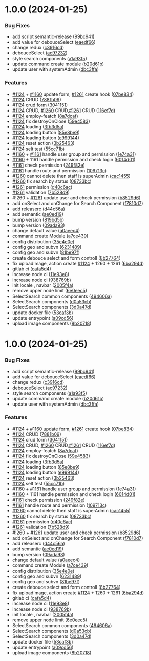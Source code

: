 # 1.0.0 (2024-01-25)


### Bug Fixes

* add script semantic-release ([99bc941](https://gitlab.com/worldtech-ltd/worldpharma-dashboard/commit/99bc941dfa65032ba750ccee68597cad5f86aa44))
* add value for debouceSelect ([eaedf66](https://gitlab.com/worldtech-ltd/worldpharma-dashboard/commit/eaedf663a51392e7364dfe99956d8ea68df58524))
* change redux ([c3916cd](https://gitlab.com/worldtech-ltd/worldpharma-dashboard/commit/c3916cd254c563b3d5375e7ab53d9fcb85ef429c))
* debouceSelect ([ac97232](https://gitlab.com/worldtech-ltd/worldpharma-dashboard/commit/ac972325227c843b027415547be7a0f815e8c76a))
* style search components ([a1a93f5](https://gitlab.com/worldtech-ltd/worldpharma-dashboard/commit/a1a93f5f802866b45a285403bac153cfedb02ee8))
* update command create module ([b20d61b](https://gitlab.com/worldtech-ltd/worldpharma-dashboard/commit/b20d61b2a3d50bca5a19895c14d97f3713737491))
* update user with systemAdmin ([dbc3ffa](https://gitlab.com/worldtech-ltd/worldpharma-dashboard/commit/dbc3ffa8933c0accdfb6a9be0480a98352b9ea68))


### Features

* [#1124](https://gitlab.com/worldtech-ltd/worldpharma-dashboard/issues/1124) +  [#1160](https://gitlab.com/worldtech-ltd/worldpharma-dashboard/issues/1160) update form, [#1261](https://gitlab.com/worldtech-ltd/worldpharma-dashboard/issues/1261) create hook ([07be834](https://gitlab.com/worldtech-ltd/worldpharma-dashboard/commit/07be8347b99f743d4d8e8d585c425e3fcbc93dba))
* [#1124](https://gitlab.com/worldtech-ltd/worldpharma-dashboard/issues/1124) CRUD ([7881b09](https://gitlab.com/worldtech-ltd/worldpharma-dashboard/commit/7881b097a60150f244780083c48d0c96e623e512))
* [#1124](https://gitlab.com/worldtech-ltd/worldpharma-dashboard/issues/1124) crud form ([3041151](https://gitlab.com/worldtech-ltd/worldpharma-dashboard/commit/304115196fb730520271a86a419cfe16312266f7))
* [#1124](https://gitlab.com/worldtech-ltd/worldpharma-dashboard/issues/1124) CRUD, [#1260](https://gitlab.com/worldtech-ltd/worldpharma-dashboard/issues/1260) CRUD,[#1261](https://gitlab.com/worldtech-ltd/worldpharma-dashboard/issues/1261) CRUD ([116ef7d](https://gitlab.com/worldtech-ltd/worldpharma-dashboard/commit/116ef7dc83254d145d42a533730b0f8073216700))
* [#1124](https://gitlab.com/worldtech-ltd/worldpharma-dashboard/issues/1124) employ-featch ([8a7dcaf](https://gitlab.com/worldtech-ltd/worldpharma-dashboard/commit/8a7dcafd96fab8a81188de08ded7073f9458a4da))
* [#1124](https://gitlab.com/worldtech-ltd/worldpharma-dashboard/issues/1124) fix destroyOnClose ([59e4583](https://gitlab.com/worldtech-ltd/worldpharma-dashboard/commit/59e45836e913e1aef0ff1a79ff572c5cc9ffd439))
* [#1124](https://gitlab.com/worldtech-ltd/worldpharma-dashboard/issues/1124) loading ([3fb3d5a](https://gitlab.com/worldtech-ltd/worldpharma-dashboard/commit/3fb3d5ab805d5e749c3c59cd3f43fdc1918ee5e8))
* [#1124](https://gitlab.com/worldtech-ltd/worldpharma-dashboard/issues/1124) loading button ([85e8be9](https://gitlab.com/worldtech-ltd/worldpharma-dashboard/commit/85e8be9997e3913dde04e6f7a1899b1c3a1d4ad4))
* [#1124](https://gitlab.com/worldtech-ltd/worldpharma-dashboard/issues/1124) loading button ([e999144](https://gitlab.com/worldtech-ltd/worldpharma-dashboard/commit/e99914408c0e9c85487f96e7169c0b2192580a46))
* [#1124](https://gitlab.com/worldtech-ltd/worldpharma-dashboard/issues/1124) reset action ([3b25463](https://gitlab.com/worldtech-ltd/worldpharma-dashboard/commit/3b254637bfc87fc33e2674cf0ccd819917e99b4a))
* [#1124](https://gitlab.com/worldtech-ltd/worldpharma-dashboard/issues/1124) selt test ([55cc71b](https://gitlab.com/worldtech-ltd/worldpharma-dashboard/commit/55cc71b69ec35eb233c2b98d7310505bdd388e7f))
* [#1160](https://gitlab.com/worldtech-ltd/worldpharma-dashboard/issues/1160) + [#1161](https://gitlab.com/worldtech-ltd/worldpharma-dashboard/issues/1161) handle user group and permission ([1e74a31](https://gitlab.com/worldtech-ltd/worldpharma-dashboard/commit/1e74a31fa24290ddd2d3c9334573b59a95cb85c5))
* [#1160](https://gitlab.com/worldtech-ltd/worldpharma-dashboard/issues/1160) + 1161 handle permission and check login ([6014d01](https://gitlab.com/worldtech-ltd/worldpharma-dashboard/commit/6014d0138311882287b49de643df84d6bd0c595e))
* [#1161](https://gitlab.com/worldtech-ltd/worldpharma-dashboard/issues/1161) check permission ([249f82e](https://gitlab.com/worldtech-ltd/worldpharma-dashboard/commit/249f82e93b66a9b0648fea85463637b68b57cf96))
* [#1161](https://gitlab.com/worldtech-ltd/worldpharma-dashboard/issues/1161) handle route and permission ([109713c](https://gitlab.com/worldtech-ltd/worldpharma-dashboard/commit/109713c3c95321f140d25aa970ffca85b1bd6206))
* [#1260](https://gitlab.com/worldtech-ltd/worldpharma-dashboard/issues/1260) cannot delete then staff is superAdmin ([cac1455](https://gitlab.com/worldtech-ltd/worldpharma-dashboard/commit/cac1455f91f1df4192574e5920dbc49a6557c9d0))
* [#1260](https://gitlab.com/worldtech-ltd/worldpharma-dashboard/issues/1260) fix search by status ([08733bc](https://gitlab.com/worldtech-ltd/worldpharma-dashboard/commit/08733bc3b6d8f115ed9ea8bb7a3032811fa5917c))
* [#1261](https://gitlab.com/worldtech-ltd/worldpharma-dashboard/issues/1261) permission ([d40c6ac](https://gitlab.com/worldtech-ltd/worldpharma-dashboard/commit/d40c6accc6ed030ae7e692738583156d948dc8f8))
* [#1261](https://gitlab.com/worldtech-ltd/worldpharma-dashboard/issues/1261) validation ([7b528d9](https://gitlab.com/worldtech-ltd/worldpharma-dashboard/commit/7b528d90d0e54066c5588d6060b0b258d3f698e4))
* #!260 + [#1261](https://gitlab.com/worldtech-ltd/worldpharma-dashboard/issues/1261) update user and check permission ([b8529d6](https://gitlab.com/worldtech-ltd/worldpharma-dashboard/commit/b8529d6c3ffa1d28ae6df942dde28d64e5e13436))
* add onSelect and onChange for Search Component ([f7810d7](https://gitlab.com/worldtech-ltd/worldpharma-dashboard/commit/f7810d7a1eb144a541b26cc74a3673106fe9df4a))
* add releaserc ([d44c56a](https://gitlab.com/worldtech-ltd/worldpharma-dashboard/commit/d44c56a2e40596333d93865cdf6c8d37d315d46f))
* add semantic ([ae0ed19](https://gitlab.com/worldtech-ltd/worldpharma-dashboard/commit/ae0ed19969a46e71f2510d4f90bf3218d085ef34))
* bump version ([819bd5b](https://gitlab.com/worldtech-ltd/worldpharma-dashboard/commit/819bd5bb3807085c704834f5c2804d4619ac1b02))
* bump version ([09ada93](https://gitlab.com/worldtech-ltd/worldpharma-dashboard/commit/09ada9324fe340d15f7f4fe4ba33953a2cf54306))
* change default value ([a0aeec4](https://gitlab.com/worldtech-ltd/worldpharma-dashboard/commit/a0aeec4274f2a6111225e549ef88456e03f5e997))
* command create Module ([a7ce439](https://gitlab.com/worldtech-ltd/worldpharma-dashboard/commit/a7ce439c88b08e158eacf71bb45dad7976c673ac))
* config distribution ([35e4e0e](https://gitlab.com/worldtech-ltd/worldpharma-dashboard/commit/35e4e0e46589d1f5ad12262cbd3c03c7ab7131db))
* config geo and subvn ([6231489](https://gitlab.com/worldtech-ltd/worldpharma-dashboard/commit/6231489a0b059c7550206906be9dbbc9597a310f))
* config geo and subvn ([81be97f](https://gitlab.com/worldtech-ltd/worldpharma-dashboard/commit/81be97fcadf4131f0783a77f84a5172bdea0ed46))
* create debouce select and form controll ([8b27764](https://gitlab.com/worldtech-ltd/worldpharma-dashboard/commit/8b2776480e10b57ec864a87cbc89581005415e6b))
* fix uploadImage, action create [#1124](https://gitlab.com/worldtech-ltd/worldpharma-dashboard/issues/1124) + 1260 + 1261 ([6ba294d](https://gitlab.com/worldtech-ltd/worldpharma-dashboard/commit/6ba294dbd2213c5a81f976af7a2d58590865b148))
* gitlab ci ([cafa5d4](https://gitlab.com/worldtech-ltd/worldpharma-dashboard/commit/cafa5d4cb92fb1406df01925bb2cb49a3305b88d))
* increase node ci ([11e93e8](https://gitlab.com/worldtech-ltd/worldpharma-dashboard/commit/11e93e85c916e426bc49ffab61685cc138a5060b))
* increase node ci ([938769b](https://gitlab.com/worldtech-ltd/worldpharma-dashboard/commit/938769b96850226dd3df6310728e0069e5035483))
* init locale , navbar ([2005f4a](https://gitlab.com/worldtech-ltd/worldpharma-dashboard/commit/2005f4ad8683f94239c17a4f23a18a7ff76cdd04))
* remove  upper node limit ([6e0eec5](https://gitlab.com/worldtech-ltd/worldpharma-dashboard/commit/6e0eec5fc25292ced95a691ce0a48a3468fdbf62))
* SelectSearch common components ([494606a](https://gitlab.com/worldtech-ltd/worldpharma-dashboard/commit/494606af1501c2f03963d8aa7b6c229d3c200c03))
* SelectSearch components ([d0a53cb](https://gitlab.com/worldtech-ltd/worldpharma-dashboard/commit/d0a53cbabc8af7dfb2d5dc6a6ab88c3abcbb662c))
* SelectSearch components ([3d0a47d](https://gitlab.com/worldtech-ltd/worldpharma-dashboard/commit/3d0a47d175c15844f11791a8d3b29d625fd456da))
* update docker file ([53caf3b](https://gitlab.com/worldtech-ltd/worldpharma-dashboard/commit/53caf3bcb20c556a9280d05155fefaa7420d5400))
* update entrypoint ([a09cd56](https://gitlab.com/worldtech-ltd/worldpharma-dashboard/commit/a09cd56049bfe55fdf7f211b1ea5e13047c378a1))
* upload image components ([8b20718](https://gitlab.com/worldtech-ltd/worldpharma-dashboard/commit/8b2071885436b8d04f56a2de0ca568b09316b4da))

# 1.0.0 (2024-01-25)


### Bug Fixes

* add script semantic-release ([99bc941](https://gitlab.com/worldtech-ltd/worldpharma-dashboard/commit/99bc941dfa65032ba750ccee68597cad5f86aa44))
* add value for debouceSelect ([eaedf66](https://gitlab.com/worldtech-ltd/worldpharma-dashboard/commit/eaedf663a51392e7364dfe99956d8ea68df58524))
* change redux ([c3916cd](https://gitlab.com/worldtech-ltd/worldpharma-dashboard/commit/c3916cd254c563b3d5375e7ab53d9fcb85ef429c))
* debouceSelect ([ac97232](https://gitlab.com/worldtech-ltd/worldpharma-dashboard/commit/ac972325227c843b027415547be7a0f815e8c76a))
* style search components ([a1a93f5](https://gitlab.com/worldtech-ltd/worldpharma-dashboard/commit/a1a93f5f802866b45a285403bac153cfedb02ee8))
* update command create module ([b20d61b](https://gitlab.com/worldtech-ltd/worldpharma-dashboard/commit/b20d61b2a3d50bca5a19895c14d97f3713737491))
* update user with systemAdmin ([dbc3ffa](https://gitlab.com/worldtech-ltd/worldpharma-dashboard/commit/dbc3ffa8933c0accdfb6a9be0480a98352b9ea68))


### Features

* [#1124](https://gitlab.com/worldtech-ltd/worldpharma-dashboard/issues/1124) +  [#1160](https://gitlab.com/worldtech-ltd/worldpharma-dashboard/issues/1160) update form, [#1261](https://gitlab.com/worldtech-ltd/worldpharma-dashboard/issues/1261) create hook ([07be834](https://gitlab.com/worldtech-ltd/worldpharma-dashboard/commit/07be8347b99f743d4d8e8d585c425e3fcbc93dba))
* [#1124](https://gitlab.com/worldtech-ltd/worldpharma-dashboard/issues/1124) CRUD ([7881b09](https://gitlab.com/worldtech-ltd/worldpharma-dashboard/commit/7881b097a60150f244780083c48d0c96e623e512))
* [#1124](https://gitlab.com/worldtech-ltd/worldpharma-dashboard/issues/1124) crud form ([3041151](https://gitlab.com/worldtech-ltd/worldpharma-dashboard/commit/304115196fb730520271a86a419cfe16312266f7))
* [#1124](https://gitlab.com/worldtech-ltd/worldpharma-dashboard/issues/1124) CRUD, [#1260](https://gitlab.com/worldtech-ltd/worldpharma-dashboard/issues/1260) CRUD,[#1261](https://gitlab.com/worldtech-ltd/worldpharma-dashboard/issues/1261) CRUD ([116ef7d](https://gitlab.com/worldtech-ltd/worldpharma-dashboard/commit/116ef7dc83254d145d42a533730b0f8073216700))
* [#1124](https://gitlab.com/worldtech-ltd/worldpharma-dashboard/issues/1124) employ-featch ([8a7dcaf](https://gitlab.com/worldtech-ltd/worldpharma-dashboard/commit/8a7dcafd96fab8a81188de08ded7073f9458a4da))
* [#1124](https://gitlab.com/worldtech-ltd/worldpharma-dashboard/issues/1124) fix destroyOnClose ([59e4583](https://gitlab.com/worldtech-ltd/worldpharma-dashboard/commit/59e45836e913e1aef0ff1a79ff572c5cc9ffd439))
* [#1124](https://gitlab.com/worldtech-ltd/worldpharma-dashboard/issues/1124) loading ([3fb3d5a](https://gitlab.com/worldtech-ltd/worldpharma-dashboard/commit/3fb3d5ab805d5e749c3c59cd3f43fdc1918ee5e8))
* [#1124](https://gitlab.com/worldtech-ltd/worldpharma-dashboard/issues/1124) loading button ([85e8be9](https://gitlab.com/worldtech-ltd/worldpharma-dashboard/commit/85e8be9997e3913dde04e6f7a1899b1c3a1d4ad4))
* [#1124](https://gitlab.com/worldtech-ltd/worldpharma-dashboard/issues/1124) loading button ([e999144](https://gitlab.com/worldtech-ltd/worldpharma-dashboard/commit/e99914408c0e9c85487f96e7169c0b2192580a46))
* [#1124](https://gitlab.com/worldtech-ltd/worldpharma-dashboard/issues/1124) reset action ([3b25463](https://gitlab.com/worldtech-ltd/worldpharma-dashboard/commit/3b254637bfc87fc33e2674cf0ccd819917e99b4a))
* [#1124](https://gitlab.com/worldtech-ltd/worldpharma-dashboard/issues/1124) selt test ([55cc71b](https://gitlab.com/worldtech-ltd/worldpharma-dashboard/commit/55cc71b69ec35eb233c2b98d7310505bdd388e7f))
* [#1160](https://gitlab.com/worldtech-ltd/worldpharma-dashboard/issues/1160) + [#1161](https://gitlab.com/worldtech-ltd/worldpharma-dashboard/issues/1161) handle user group and permission ([1e74a31](https://gitlab.com/worldtech-ltd/worldpharma-dashboard/commit/1e74a31fa24290ddd2d3c9334573b59a95cb85c5))
* [#1160](https://gitlab.com/worldtech-ltd/worldpharma-dashboard/issues/1160) + 1161 handle permission and check login ([6014d01](https://gitlab.com/worldtech-ltd/worldpharma-dashboard/commit/6014d0138311882287b49de643df84d6bd0c595e))
* [#1161](https://gitlab.com/worldtech-ltd/worldpharma-dashboard/issues/1161) check permission ([249f82e](https://gitlab.com/worldtech-ltd/worldpharma-dashboard/commit/249f82e93b66a9b0648fea85463637b68b57cf96))
* [#1161](https://gitlab.com/worldtech-ltd/worldpharma-dashboard/issues/1161) handle route and permission ([109713c](https://gitlab.com/worldtech-ltd/worldpharma-dashboard/commit/109713c3c95321f140d25aa970ffca85b1bd6206))
* [#1260](https://gitlab.com/worldtech-ltd/worldpharma-dashboard/issues/1260) cannot delete then staff is superAdmin ([cac1455](https://gitlab.com/worldtech-ltd/worldpharma-dashboard/commit/cac1455f91f1df4192574e5920dbc49a6557c9d0))
* [#1260](https://gitlab.com/worldtech-ltd/worldpharma-dashboard/issues/1260) fix search by status ([08733bc](https://gitlab.com/worldtech-ltd/worldpharma-dashboard/commit/08733bc3b6d8f115ed9ea8bb7a3032811fa5917c))
* [#1261](https://gitlab.com/worldtech-ltd/worldpharma-dashboard/issues/1261) permission ([d40c6ac](https://gitlab.com/worldtech-ltd/worldpharma-dashboard/commit/d40c6accc6ed030ae7e692738583156d948dc8f8))
* [#1261](https://gitlab.com/worldtech-ltd/worldpharma-dashboard/issues/1261) validation ([7b528d9](https://gitlab.com/worldtech-ltd/worldpharma-dashboard/commit/7b528d90d0e54066c5588d6060b0b258d3f698e4))
* #!260 + [#1261](https://gitlab.com/worldtech-ltd/worldpharma-dashboard/issues/1261) update user and check permission ([b8529d6](https://gitlab.com/worldtech-ltd/worldpharma-dashboard/commit/b8529d6c3ffa1d28ae6df942dde28d64e5e13436))
* add onSelect and onChange for Search Component ([f7810d7](https://gitlab.com/worldtech-ltd/worldpharma-dashboard/commit/f7810d7a1eb144a541b26cc74a3673106fe9df4a))
* add releaserc ([d44c56a](https://gitlab.com/worldtech-ltd/worldpharma-dashboard/commit/d44c56a2e40596333d93865cdf6c8d37d315d46f))
* add semantic ([ae0ed19](https://gitlab.com/worldtech-ltd/worldpharma-dashboard/commit/ae0ed19969a46e71f2510d4f90bf3218d085ef34))
* bump version ([09ada93](https://gitlab.com/worldtech-ltd/worldpharma-dashboard/commit/09ada9324fe340d15f7f4fe4ba33953a2cf54306))
* change default value ([a0aeec4](https://gitlab.com/worldtech-ltd/worldpharma-dashboard/commit/a0aeec4274f2a6111225e549ef88456e03f5e997))
* command create Module ([a7ce439](https://gitlab.com/worldtech-ltd/worldpharma-dashboard/commit/a7ce439c88b08e158eacf71bb45dad7976c673ac))
* config distribution ([35e4e0e](https://gitlab.com/worldtech-ltd/worldpharma-dashboard/commit/35e4e0e46589d1f5ad12262cbd3c03c7ab7131db))
* config geo and subvn ([6231489](https://gitlab.com/worldtech-ltd/worldpharma-dashboard/commit/6231489a0b059c7550206906be9dbbc9597a310f))
* config geo and subvn ([81be97f](https://gitlab.com/worldtech-ltd/worldpharma-dashboard/commit/81be97fcadf4131f0783a77f84a5172bdea0ed46))
* create debouce select and form controll ([8b27764](https://gitlab.com/worldtech-ltd/worldpharma-dashboard/commit/8b2776480e10b57ec864a87cbc89581005415e6b))
* fix uploadImage, action create [#1124](https://gitlab.com/worldtech-ltd/worldpharma-dashboard/issues/1124) + 1260 + 1261 ([6ba294d](https://gitlab.com/worldtech-ltd/worldpharma-dashboard/commit/6ba294dbd2213c5a81f976af7a2d58590865b148))
* gitlab ci ([cafa5d4](https://gitlab.com/worldtech-ltd/worldpharma-dashboard/commit/cafa5d4cb92fb1406df01925bb2cb49a3305b88d))
* increase node ci ([11e93e8](https://gitlab.com/worldtech-ltd/worldpharma-dashboard/commit/11e93e85c916e426bc49ffab61685cc138a5060b))
* increase node ci ([938769b](https://gitlab.com/worldtech-ltd/worldpharma-dashboard/commit/938769b96850226dd3df6310728e0069e5035483))
* init locale , navbar ([2005f4a](https://gitlab.com/worldtech-ltd/worldpharma-dashboard/commit/2005f4ad8683f94239c17a4f23a18a7ff76cdd04))
* remove  upper node limit ([6e0eec5](https://gitlab.com/worldtech-ltd/worldpharma-dashboard/commit/6e0eec5fc25292ced95a691ce0a48a3468fdbf62))
* SelectSearch common components ([494606a](https://gitlab.com/worldtech-ltd/worldpharma-dashboard/commit/494606af1501c2f03963d8aa7b6c229d3c200c03))
* SelectSearch components ([d0a53cb](https://gitlab.com/worldtech-ltd/worldpharma-dashboard/commit/d0a53cbabc8af7dfb2d5dc6a6ab88c3abcbb662c))
* SelectSearch components ([3d0a47d](https://gitlab.com/worldtech-ltd/worldpharma-dashboard/commit/3d0a47d175c15844f11791a8d3b29d625fd456da))
* update docker file ([53caf3b](https://gitlab.com/worldtech-ltd/worldpharma-dashboard/commit/53caf3bcb20c556a9280d05155fefaa7420d5400))
* update entrypoint ([a09cd56](https://gitlab.com/worldtech-ltd/worldpharma-dashboard/commit/a09cd56049bfe55fdf7f211b1ea5e13047c378a1))
* upload image components ([8b20718](https://gitlab.com/worldtech-ltd/worldpharma-dashboard/commit/8b2071885436b8d04f56a2de0ca568b09316b4da))
